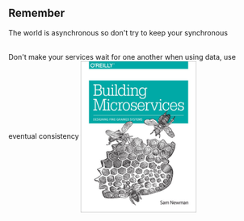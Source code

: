 ## Remember

The world is asynchronous so don't try to keep your synchronous

</br>
Don't make your services wait for one another when using data, use eventual consistency

<img src='public/bms.jpg' align="center" height=300em style="border-radius: 0px; margin: 0; padding: 0"/>
